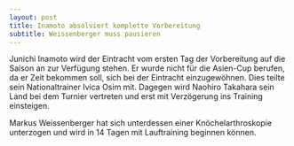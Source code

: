 ```yaml
---
layout: post
title: Inamoto absolviert komplette Vorbereitung
subtitle: Weissenberger muss pausieren
---
```


Junichi Inamoto wird der Eintracht vom ersten Tag der Vorbereitung auf die Saison an zur Verfügung stehen. Er wurde nicht für die Asien-Cup berufen, da er Zeit bekommen soll, sich bei der Eintracht einzugewöhnen. Dies teilte sein Nationaltrainer Ivica Osim mit. Dagegen wird Naohiro Takahara sein Land bei dem Turnier vertreten und erst mit Verzögerung ins Training einsteigen.

Markus Weissenberger hat sich unterdessen einer Knöchelarthroskopie unterzogen und wird in 14 Tagen mit Lauftraining beginnen können.
